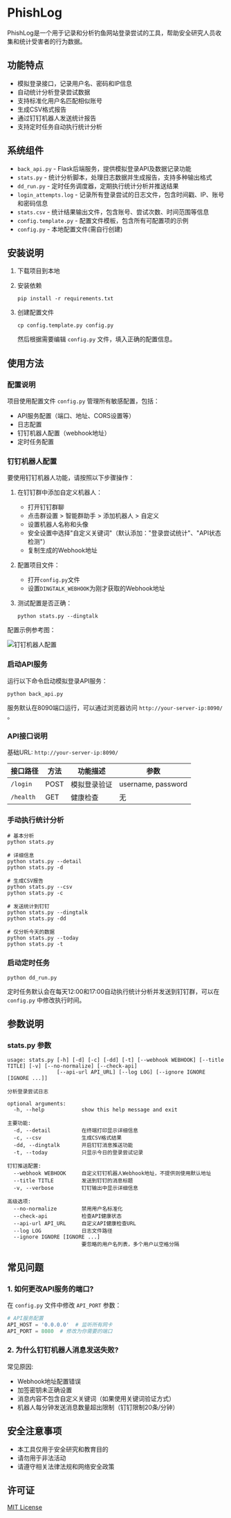 # PhishLog

PhishLog是一个用于记录和分析钓鱼网站登录尝试的工具，帮助安全研究人员收集和统计受害者的行为数据。

## 功能特点

- 模拟登录接口，记录用户名、密码和IP信息
- 自动统计分析登录尝试数据
- 支持标准化用户名匹配相似账号
- 生成CSV格式报告
- 通过钉钉机器人发送统计报告
- 支持定时任务自动执行统计分析

## 系统组件

- `back_api.py` - Flask后端服务，提供模拟登录API及数据记录功能
- `stats.py` - 统计分析脚本，处理日志数据并生成报告，支持多种输出格式
- `dd_run.py` - 定时任务调度器，定期执行统计分析并推送结果
- `login_attempts.log` - 记录所有登录尝试的日志文件，包含时间戳、IP、账号和密码信息
- `stats.csv` - 统计结果输出文件，包含账号、尝试次数、时间范围等信息
- `config.template.py` - 配置文件模板，包含所有可配置项的示例
- `config.py` - 本地配置文件(需自行创建)

## 安装说明

1. 下载项目到本地


2. 安装依赖
   ```
   pip install -r requirements.txt
   ```

3. 创建配置文件
   ```
   cp config.template.py config.py
   ```
   然后根据需要编辑 `config.py` 文件，填入正确的配置信息。

## 使用方法

### 配置说明

项目使用配置文件 `config.py` 管理所有敏感配置，包括：

- API服务配置（端口、地址、CORS设置等）
- 日志配置
- 钉钉机器人配置（webhook地址）
- 定时任务配置

### 钉钉机器人配置

要使用钉钉机器人功能，请按照以下步骤操作：

1. 在钉钉群中添加自定义机器人：
   - 打开钉钉群聊
   - 点击群设置 > 智能群助手 > 添加机器人 > 自定义
   - 设置机器人名称和头像
   - 安全设置中选择"自定义关键词"（默认添加："登录尝试统计"、"API状态检测"）
   - 复制生成的Webhook地址

2. 配置项目文件：
   - 打开`config.py`文件
   - 设置`DINGTALK_WEBHOOK`为刚才获取的Webhook地址
   
3. 测试配置是否正确：
   ```
   python stats.py --dingtalk
   ```

配置示例参考图：

![钉钉机器人配置](img/rebotset.jpg)

### 启动API服务

运行以下命令启动模拟登录API服务：

```
python back_api.py
```

服务默认在8090端口运行，可以通过浏览器访问 `http://your-server-ip:8090/` 。

### API接口说明

基础URL: `http://your-server-ip:8090/`

| 接口路径 | 方法 | 功能描述 | 参数 |
|---------|------|---------|------|
| `/login` | POST | 模拟登录验证 | username, password |
| `/health` | GET | 健康检查 | 无 |

### 手动执行统计分析

```
# 基本分析
python stats.py

# 详细信息
python stats.py --detail
python stats.py -d

# 生成CSV报告
python stats.py --csv
python stats.py -c

# 发送统计到钉钉
python stats.py --dingtalk
python stats.py -dd

# 仅分析今天的数据
python stats.py --today
python stats.py -t
```

### 启动定时任务

```
python dd_run.py
```

定时任务默认会在每天12:00和17:00自动执行统计分析并发送到钉钉群，可以在 `config.py` 中修改执行时间。

## 参数说明

### stats.py 参数

```
usage: stats.py [-h] [-d] [-c] [-dd] [-t] [--webhook WEBHOOK] [--title TITLE] [-v] [--no-normalize] [--check-api]
                [--api-url API_URL] [--log LOG] [--ignore IGNORE [IGNORE ...]]

分析登录尝试日志

optional arguments:
  -h, --help            show this help message and exit

主要功能:
  -d, --detail          在终端打印显示详细信息
  -c, --csv             生成CSV格式结果
  -dd, --dingtalk       开启钉钉消息推送功能
  -t, --today           只显示今日的登录尝试记录

钉钉推送配置:
  --webhook WEBHOOK     自定义钉钉机器人Webhook地址，不提供则使用默认地址
  --title TITLE         发送到钉钉的消息标题
  -v, --verbose         钉钉输出中显示详细信息

高级选项:
  --no-normalize        禁用用户名标准化
  --check-api           检查API健康状态
  --api-url API_URL     自定义API健康检查URL
  --log LOG             日志文件路径
  --ignore IGNORE [IGNORE ...]
                        要忽略的用户名列表，多个用户以空格分隔
```

## 常见问题

### 1. 如何更改API服务的端口?

在 `config.py` 文件中修改 `API_PORT` 参数：

```python
# API服务配置
API_HOST = '0.0.0.0'  # 监听所有网卡
API_PORT = 8080  # 修改为你需要的端口
```

### 2. 为什么钉钉机器人消息发送失败?

常见原因:
- Webhook地址配置错误
- 加签密钥未正确设置
- 消息内容不包含自定义关键词（如果使用关键词验证方式）
- 机器人每分钟发送消息数量超出限制（钉钉限制20条/分钟）


## 安全注意事项

- 本工具仅用于安全研究和教育目的
- 请勿用于非法活动
- 请遵守相关法律法规和网络安全政策

## 许可证

[MIT License](LICENSE) 